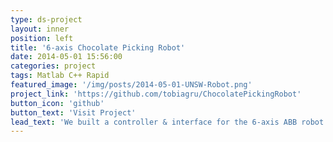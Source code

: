 ```yaml
---
type: ds-project
layout: inner
position: left
title: '6-axis Chocolate Picking Robot'
date: 2014-05-01 15:56:00
categories: project
tags: Matlab C++ Rapid
featured_image: '/img/posts/2014-05-01-UNSW-Robot.png'
project_link: 'https://github.com/tobiagru/ChocolatePickingRobot'
button_icon: 'github'
button_text: 'Visit Project'
lead_text: 'We built a controller & interface for the 6-axis ABB robot to allow picking and sorting chocolates. This includes motor controls, computer vision system to detect and classify chocolates, path planning for optimal picking routes and a GUI to control everything. We used Matlab for GUI, simulation and general control, C++ to improve performance in control and detection, and Rapid as the interface to steer the physical motor controller.'
---
```

